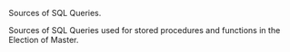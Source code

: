 Sources of SQL Queries.

Sources of SQL Queries used for stored procedures and functions in the Election of Master.
